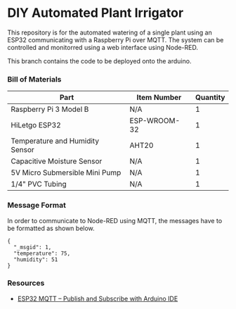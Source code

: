 # DIY Automated Plant Irrigator
This repository is for the automated watering of a single plant using an ESP32 communicating with a Raspberry Pi over MQTT. The system can be controlled and monitorred using a web interface using Node-RED.

This branch contains the code to be deployed onto the arduino.

### Bill of Materials

| Part  | Item Number | Quantity |
| ------------- | ------------- | ------------- |
| Raspberry Pi 3 Model B | N/A | 1 |
| HiLetgo ESP32 | ESP-WROOM-32 | 1 |
| Temperature and Humidity Sensor | AHT20 | 1 |
| Capacitive Moisture Sensor | N/A | 1 |
| 5V Micro Submersible Mini Pump | N/A | 1 |
| 1/4" PVC Tubing | N/A | 1 |

### Message Format
In order to communicate to Node-RED using MQTT, the messages have to be formatted as shown below.
```
{
  "_msgid": 1,
  "temperature": 75,
  "humidity": 51
}
```

### Resources
- [ESP32 MQTT – Publish and Subscribe with Arduino IDE](https://randomnerdtutorials.com/esp32-mqtt-publish-subscribe-arduino-ide/)
